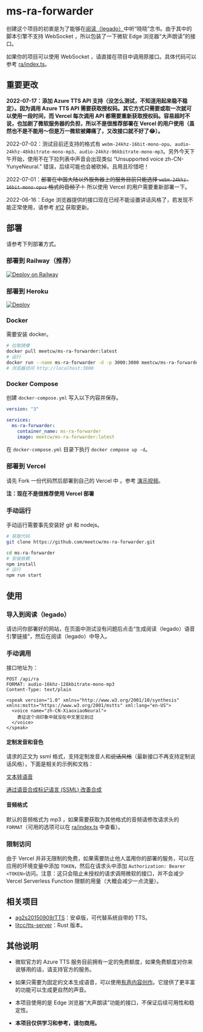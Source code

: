 # ms-ra-forwarder

创建这个项目的初衷是为了能够在[阅读（legado）](https://github.com/gedoor/legado)中听“晓晓”念书。由于其中的脚本引擎不支持 WebSocket ，所以包装了一下微软 Edge 浏览器“大声朗读”的接口。

如果你的项目可以使用 WebSocket ，请直接在项目中调用原接口。具体代码可以参考 [ra/index.ts](ra/index.ts)。

## 重要更改

**2022-07-17：添加 Azure TTS API 支持（没怎么测试，不知道用起来稳不稳定）。因为调用 Azure TTS API 需要获取授权码。其它方式只需要或取一次就可以使用一段时间，而 Vercel 每次调用 API 都需要重新获取授权码。容易超时不说，也加剧了微软服务器的负担，所以不是很推荐部署在 Vercel 的用户使用（虽然也不是不能用～但是万一微软被薅痛了，又改接口就不好了😂）。**

2022-07-02：测试目前还支持的格式有 `webm-24khz-16bit-mono-opu`、`audio-24khz-48kbitrate-mono-mp3`、`audio-24khz-96kbitrate-mono-mp3`。另外今天下午开始，使用不在下拉列表中声音会出现类似 “Unsupported voice zh-CN-YunyeNeural.” 错误，后续可能也会被砍掉。且用且珍惜吧！

2022-07-01：~~部署在中国大陆以外服务器上的服务目前只能选择 `webm-24khz-16bit-mono-opus` 格式的音频了！~~ 所以使用 Vercel 的用户需要重新部署一下。

2022-06-16：Edge 浏览器提供的接口现在已经不能设置讲话风格了，若发现不能正常使用，请参考 [#12](https://github.com/meetcw/ms-ra-forwarder/issues/12#issuecomment-1157271193) 获取更新。

## 部署

请参考下列部署方式。


### 部署到 Railway（推荐）

[![Deploy on Railway](https://railway.app/button.svg)](https://railway.app/new?template=https%3A%2F%2Fgithub.com%2FLM-Firefly%2FFirefly-TTS)
### 部署到 Heroku

[![Deploy](https://www.herokucdn.com/deploy/button.svg)](https://heroku.com/deploy)

### Docker

需要安装 docker。

```bash
# 拉取镜像
docker pull meetcw/ms-ra-forwarder:latest
# 运行
docker run --name ms-ra-forwarder -d -p 3000:3000 meetcw/ms-ra-forwarder
# 浏览器访问 http://localhost:3000
```

### Docker Compose

创建 `docker-compose.yml` 写入以下内容并保存。

```yaml
version: "3"

services:
  ms-ra-forwarder:
    container_name: ms-ra-forwarder
    image: meetcw/ms-ra-forwarder:latest
```

在 `docker-compose.yml` 目录下执行 `docker compose up -d`。

### 部署到 Vercel

请先 Fork 一份代码然后部署到自己的 Vercel 中 。参考 [演示视频](https://www.youtube.com/watch?v=vRC6umZp8hI)。

**注：现在不是很推荐使用 Vercel 部署**


### 手动运行

手动运行需要事先安装好 git 和 nodejs。

```bash
# 获取代码
git clone https://github.com/meetcw/ms-ra-forwarder.git

cd ms-ra-forwarder
# 安装依赖
npm install
# 运行
npm run start
```

## 使用

### 导入到阅读（legado）

请访问你部署好的网站，在页面中测试没有问题后点击“生成阅读（legado）语音引擎链接”，然后在阅读（legado）中导入。

### 手动调用

接口地址为：

```
POST /api/ra
FORMAT: audio-16khz-128kbitrate-mono-mp3
Content-Type: text/plain

<speak version="1.0" xmlns="http://www.w3.org/2001/10/synthesis" xmlns:mstts="https://www.w3.org/2001/mstts" xml:lang="en-US">
  <voice name="zh-CN-XiaoxiaoNeural">
    表征这个词印象中就没在中文里见到过
  </voice>
</speak>
```

#### 定制发音和音色

请求的正文为 ssml 格式，支持定制发音人和~~说话风格~~（最新接口不再支持定制说话风格），下面是相关的示例和文档：

[文本转语音](https://azure.microsoft.com/zh-cn/services/cognitive-services/text-to-speech/#overview)

[通过语音合成标记语言 (SSML) 改善合成](https://docs.microsoft.com/zh-cn/azure/cognitive-services/speech-service/speech-synthesis-markup?tabs=csharp)

#### 音频格式

默认的音频格式为 mp3 ，如果需要获取为其他格式的音频请修改请求头的 `FORMAT`（可用的选项可以在 [ra/index.ts](ra/index.ts#L5) 中查看）。

### 限制访问

由于 Vercel 并非无限制的免费，如果需要防止他人滥用你的部署的服务，可以在应用的环境变量中添加 `TOKEN`，然后在请求头中添加 `Authorization: Bearer <TOKEN>`访问。注意：这只会阻止未授权的请求调用微软的接口，并不会减少 Vercel Serverless Function 限额的用量（大概会减少一点流量）。

## 相关项目

- [ag2s20150909/TTS](https://github.com/ag2s20150909/TTS)：安卓版，可代替系统自带的 TTS。
- [litcc/tts-server](https://github.com/litcc/tts-server)：Rust 版本。

## 其他说明

- 微软官方的 Azure TTS 服务目前拥有一定的免费额度，如果免费额度对你来说够用的话，请支持官方的服务。

- 如果只需要为固定的文本生成语音，可以使用[有声内容创作](https://speech.microsoft.com/audiocontentcreation)。它提供了更丰富的功能可以生成更自然的声音。

- 本项目使用的是 Edge 浏览器“大声朗读”功能的接口，不保证后续可用性和稳定性。

- **本项目仅供学习和参考，请勿商用。**

